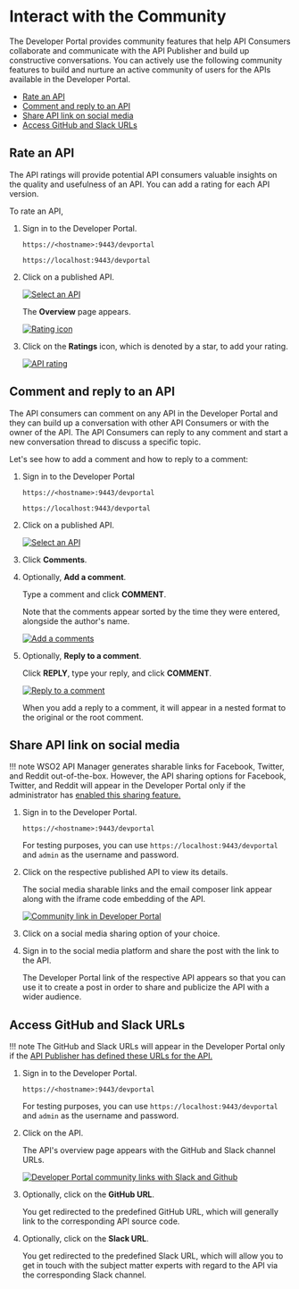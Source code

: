 # Interact with the Community

The Developer Portal provides community features that help API Consumers collaborate and communicate with the API Publisher and build up constructive conversations. You can actively use the following community features to build and nurture an active community of users for the APIs available in the Developer Portal.

- [Rate an API](#rate-an-API)
- [Comment and reply to an API](#comment-and-reply-to-an-api)
- [Share API link on social media](#share-api-link-on-social-media)
- [Access GitHub and Slack URLs](#access-github-and-slack-urls)

## Rate an API

The API ratings will provide potential API consumers valuable insights on the quality and usefulness of an API. You can add a rating for each API version.

To rate an API,

1.  Sign in to the Developer Portal.

    `https://<hostname>:9443/devportal`
     
    `https://localhost:9443/devportal`

2.  Click on a published API.

    [![Select an API]({{base_path}}/assets/iimg/get_started/architecture/developer-portal-overview.png)]({{base_path}}/assets/iimg/get_started/architecture/developer-portal-overview.png)

     The **Overview** page appears.

    [![Rating icon]({{base_path}}/assets/img/consume/community-features/devportal-api-overview-select-rating.png)]({{base_path}}/assets/img/consume/community-features/devportal-api-overview-select-rating.png)

3.  Click on the **Ratings** icon, which is denoted by a star, to add your rating.

    [![API rating]({{base_path}}/assets/img/consume/community-features/devportal-api-already-rated.png)]({{base_path}}/assets/img/consume/community-features/devportal-api-already-rated.png)

## Comment and reply to an API

The API consumers can comment on any API in the Developer Portal and they can build up a conversation with other API Consumers or with the owner of the API. The API Consumers can reply to any comment and start a new conversation thread to discuss a specific topic.

Let's see how to add a comment and how to reply to a comment:

1.  Sign in to the Developer Portal 

    `https://<hostname>:9443/devportal`
     
    `https://localhost:9443/devportal`

2. Click on a published API.

    [![Select an API]({{base_path}}/assets/img/get_started/architecture/developer-portal-overview.png)]({{base_path}}/assets/img/get_started/architecture/developer-portal-overview.png)

3.  Click **Comments**.

4. Optionally, **Add a comment**.
    
     Type a comment and click **COMMENT**.

     Note that the comments appear sorted by the time they were entered, alongside the author's name.

     [![Add a comments]({{base_path}}/assets/img/consume/community-features/devportal-add-new-comment.png)]({{base_path}}/assets/img/consume/community-features/devportal-add-new-comment.png)

5. Optionally, **Reply to a comment**.

     Click **REPLY**, type your reply, and click **COMMENT**.

     [![Reply to a comment]({{base_path}}/assets/img/consume/community-features/developer-portal-reply-to-comment.png)]({{base_path}}/assets/img/consume/community-features/developer-portal-reply-to-comment.png)

     When you add a reply to a comment, it will appear in a nested format to the original or the root comment.

## Share API link on social media

!!! note
    WSO2 API Manager generates sharable links for Facebook, Twitter, and Reddit out-of-the-box. However, the API sharing options for Facebook, Twitter, and Reddit will appear in the Developer Portal only if the administrator has [enabled this sharing feature.]({{base_path}}/manage-apis/design/api-collaborations/enable-social-media-interaction/#enable-sharing-api-links-on-social-media)

1.  Sign in to the Developer Portal.

    `https://<hostname>:9443/devportal`
     
    For testing purposes, you can use `https://localhost:9443/devportal` and `admin` as the username and password.

2. Click on the respective published API to view its details. 

     The social media sharable links and the email composer link appear along with the iframe code embedding of the API.

    [![Community link in Developer Portal]({{base_path}}/assets/img/design/community-features/devportal-default-community-links.png)]({{base_path}}/assets/img/design/community-features/devportal-default-community-links.png)

3. Click on a social media sharing option of your choice.

4. Sign in to the social media platform and share the post with the link to the API.
    
     The Developer Portal link of the respective API appears so that you can use it to create a post in order to share and publicize the API with a wider audience.

## Access GitHub and Slack URLs

!!! note
    The GitHub and Slack URLs will appear in the Developer Portal only if the [API Publisher has defined these URLs for the API.]({{base_path}}/manage-apis/design/api-collaborations/enable-social-media-interaction/#add-github-and-slack-channel-urls-to-an-api)

1. Sign in to the Developer Portal.

    `https://<hostname>:9443/devportal`
     
    For testing purposes, you can use `https://localhost:9443/devportal` and `admin` as the username and password.

2. Click on the API.

     The API's overview page appears with the GitHub and Slack channel URLs.

     [![Developer Portal community links with Slack and Github]({{base_path}}/assets/img/design/community-features/devportal-community-links-with-slack-github.png)]({{base_path}}/assets/img/design/community-features/devportal-community-links-with-slack-github.png)


3. Optionally, click on the **GitHub URL**.

     You get redirected to the predefined GitHub URL, which will generally link to the corresponding API source code.

4. Optionally, click on the **Slack URL**.

     You get redirected to the predefined Slack URL, which will allow you to get in touch with the subject matter experts with regard to the API via the corresponding Slack channel.
